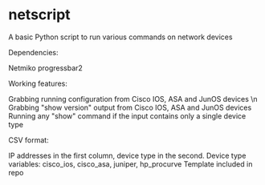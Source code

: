 # netscript
A basic Python script to run various commands on network devices


Dependencies:

Netmiko
progressbar2


Working features:

Grabbing running configuration from Cisco IOS, ASA and JunOS devices \n
Grabbing "show version" output from Cisco IOS, ASA and JunOS devices
Running any "show" command if the input contains only a single device type

CSV format:

IP addresses in the first column, device type in the second.
Device type variables: cisco_ios, cisco_asa, juniper, hp_procurve
Template included in repo
